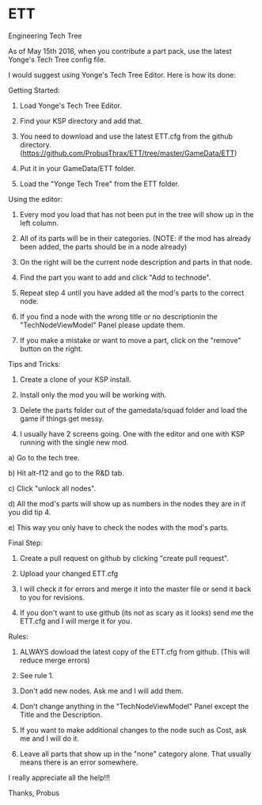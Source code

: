 # ETT
Engineering Tech Tree

As of May 15th 2016, when you contribute a part pack, use the latest Yonge's Tech Tree config file.  

I would suggest using Yonge's Tech Tree Editor.  Here is how its done:


Getting Started:

1. Load Yonge's Tech Tree Editor.

2. Find your KSP directory and add that.

3. You need to download and use the latest ETT.cfg from the github directory. (https://github.com/ProbusThrax/ETT/tree/master/GameData/ETT)

4. Put it in your GameData/ETT folder.

5. Load the "Yonge Tech Tree" from the ETT folder.


Using the editor:

1. Every mod you load that has not been put in the tree will show up in the left column.

2. All of its parts will be in their categories. (NOTE: if the mod has already been added, the parts should be in a node already)

3. On the right will be the current node description and parts in that node.

4. Find the part you want to add and click "Add to technode".

5. Repeat step 4 until you have added all the mod's parts to the correct node.

6. If you find a node with the wrong title or no descriptionin the "TechNodeViewModel" Panel please update them.

7. If you make a mistake or want to move a part, click on the "remove" button on the right.


Tips and Tricks:

1. Create a clone of your KSP install.

2. Install only the mod you will be working with.

3. Delete the parts folder out of the gamedata/squad folder and load the game if things get messy.

4. I usually have 2 screens going.  One with the editor and one with KSP running with the single new mod.

  a) Go to the tech tree.

  b) Hit alt-f12 and go to the R&D tab.

  c) Click "unlock all nodes".

  d) All the mod's parts will show up as numbers in the nodes they are in if you did tip 4.

  e) This way you only have to check the nodes with the mod's parts.


Final Step:

1. Create a pull request on github by clicking "create pull request".

2. Upload your changed ETT.cfg

3. I will check it for errors and merge it into the master file or send it back to you for revisions.

4. If you don't want to use github (its not as scary as it looks) send me the ETT.cfg and I will merge it for you.


Rules:

1. ALWAYS dowload the latest copy of the ETT.cfg from github. (This will reduce merge errors)

2. See rule 1.

3. Don't add new nodes.  Ask me and I will add them.

4. Don't change anything in the "TechNodeViewModel" Panel except the Title and the Description.

5. If you want to make additional changes to the node such as Cost, ask me and I will do it.

6. Leave all parts that show up in the "none" category alone.  That usually means there is an error somewhere.


I really appreciate all the help!!!

Thanks,
  Probus
